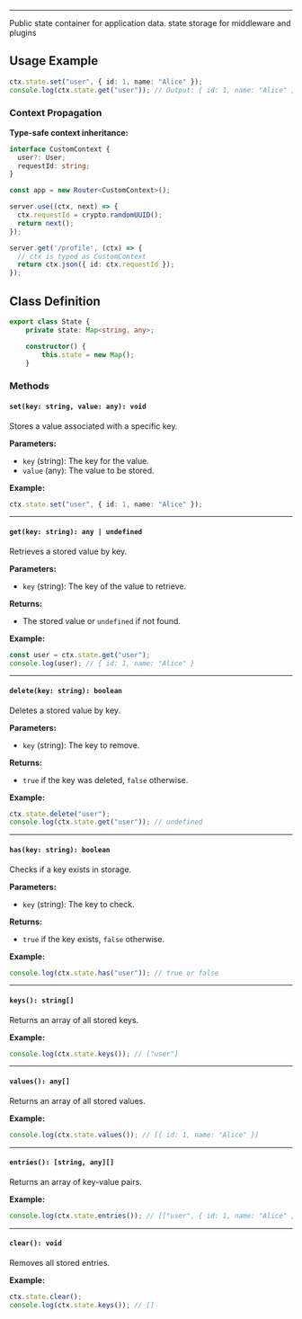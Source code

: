   
---

Public state container for application data. state storage for middleware and plugins

## Usage Example

```typescript
ctx.state.set("user", { id: 1, name: "Alice" });
console.log(ctx.state.get("user")); // Output: { id: 1, name: "Alice" }
```

### **Context Propagation**

**Type-safe context inheritance:**

```ts
interface CustomContext {
  user?: User;
  requestId: string;
}

const app = new Router<CustomContext>();

server.use((ctx, next) => {
  ctx.requestId = crypto.randomUUID();
  return next();
});

server.get('/profile', (ctx) => {
  // ctx is typed as CustomContext
  return ctx.json({ id: ctx.requestId });
});
```

## Class Definition

```typescript
export class State {
    private state: Map<string, any>;

    constructor() {
        this.state = new Map();
    }
```

### Methods

#### `set(key: string, value: any): void`

Stores a value associated with a specific key.

**Parameters:**

- `key` (string): The key for the value.
- `value` (any): The value to be stored.

**Example:**

```typescript
ctx.state.set("user", { id: 1, name: "Alice" });
```

---

#### `get(key: string): any | undefined`

Retrieves a stored value by key.

**Parameters:**

- `key` (string): The key of the value to retrieve.

**Returns:**

- The stored value or `undefined` if not found.

**Example:**

```typescript
const user = ctx.state.get("user");
console.log(user); // { id: 1, name: "Alice" }
```

---

#### `delete(key: string): boolean`

Deletes a stored value by key.

**Parameters:**

- `key` (string): The key to remove.

**Returns:**

- `true` if the key was deleted, `false` otherwise.

**Example:**

```typescript
ctx.state.delete("user");
console.log(ctx.state.get("user")); // undefined
```

---

#### `has(key: string): boolean`

Checks if a key exists in storage.

**Parameters:**

- `key` (string): The key to check.

**Returns:**

- `true` if the key exists, `false` otherwise.

**Example:**

```typescript
console.log(ctx.state.has("user")); // true or false
```

---

#### `keys(): string[]`

Returns an array of all stored keys.

**Example:**

```typescript
console.log(ctx.state.keys()); // ["user"]
```

---

#### `values(): any[]`

Returns an array of all stored values.

**Example:**

```typescript
console.log(ctx.state.values()); // [{ id: 1, name: "Alice" }]
```

---

#### `entries(): [string, any][]`

Returns an array of key-value pairs.

**Example:**

```typescript
console.log(ctx.state.entries()); // [["user", { id: 1, name: "Alice" }]]
```

---

#### `clear(): void`

Removes all stored entries.

**Example:**

```typescript
ctx.state.clear();
console.log(ctx.state.keys()); // []
```
